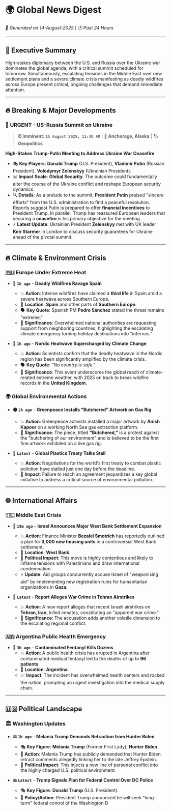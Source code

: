 # 🌍 Global News Digest
*📅 Generated on 14-August-2025 | 🕐 Past 24 Hours*

---

## 🎯 Executive Summary
High-stakes diplomacy between the U.S. and Russia over the Ukraine war dominates the global agenda, with a critical summit scheduled for tomorrow. Simultaneously, escalating tensions in the Middle East over new settlement plans and a severe climate crisis manifesting as deadly wildfires across Europe present critical, ongoing challenges that demand immediate attention.

---

## 🔥 Breaking & Major Developments

### 🚨 **URGENT** - US-Russia Summit on Ukraine
> **⏰ Imminent: `15 August 2025, 11:30 AM`** | **📍 Anchorage, Alaska** | **🏷️ Geopolitics**

**High-Stakes Trump-Putin Meeting to Address Ukraine War Ceasefire**

- 🎭 **Key Players**: **Donald Trump** (U.S. President), **Vladimir Putin** (Russian President), **Volodymyr Zelenskyy** (Ukrainian President).
- 📊 **Impact Scale**: **Global Security**. The outcome could fundamentally alter the course of the Ukraine conflict and reshape European security dynamics.
- 🔍 **Details**: As a prelude to the summit, **President Putin** praised "sincere efforts" from the U.S. administration to find a peaceful resolution. Reports suggest Putin is prepared to offer **financial incentives** to President Trump. In parallel, Trump has reassured European leaders that securing a **ceasefire** is his primary objective for the meeting.
- ⚡ **Latest Update**: Ukrainian President **Zelenskyy** met with UK leader **Keir Starmer** in London to discuss security guarantees for Ukraine ahead of the pivotal summit.

---

## 🔥 Climate & Environment Crisis

### 🇪🇺 **Europe Under Extreme Heat**
- **🔴 `1h ago`** - **Deadly Wildfires Ravage Spain**
  - 💥 **Action**: Intense wildfires have claimed a **third life** in Spain amid a severe heatwave across Southern Europe.
  - 📍 **Location**: **Spain** and other parts of **Southern Europe**.
  - 🗣️ **Key Quote**: Spanish PM **Pedro Sánchez** stated the threat remains "extreme."
  - 🎯 **Significance**: Overwhelmed national authorities are requesting support from neighboring countries, highlighting the escalating climate emergency turning holiday destinations into "infernos."

- **🔴 `1h ago`** - **Nordic Heatwave Supercharged by Climate Change**
  - 💥 **Action**: Scientists confirm that the deadly heatwave in the Nordic region has been significantly amplified by the climate crisis.
  - 🗣️ **Key Quote**: *"No country is safe."*
  - 🎯 **Significance**: This event underscores the global reach of climate-related extreme weather, with 2025 on track to break wildfire records in the **United Kingdom**.

### 🌍 **Global Environmental Actions**
- **🟡 `2h ago`** - **Greenpeace Installs "Butchered" Artwork on Gas Rig**
  - 💥 **Action**: Greenpeace activists installed a major artwork by **Anish Kapoor** on a working North Sea gas extraction platform.
  - 🎯 **Significance**: The piece, titled **"Butchered,"** is a protest against the "butchering of our environment" and is believed to be the first fine artwork exhibited on a live gas rig.

- **🔴 `Latest`** - **Global Plastics Treaty Talks Stall**
  - 💥 **Action**: Negotiations for the world's first treaty to combat plastic pollution have stalled just one day before the deadline.
  - 🌊 **Impact**: Failure to reach an agreement jeopardizes a key global initiative to address a critical source of environmental pollution.

---

## 🌐 International Affairs

### 🇮🇱 **Middle East Crisis**
- **🔴 `19m ago`** - **Israel Announces Major West Bank Settlement Expansion**
  - 💥 **Action**: Finance Minister **Bezalel Smotrich** has reportedly outlined a plan for **3,000 new housing units** in a controversial West Bank settlement.
  - 📍 **Location**: **West Bank**.
  - 🌊 **Political Impact**: This move is highly contentious and likely to inflame tensions with Palestinians and draw international condemnation.
  - ⚡ **Update**: Aid groups concurrently accuse Israel of "weaponising aid" by implementing new registration rules for humanitarian organizations in **Gaza**.

- **🔴 `Latest`** - **Report Alleges War Crime in Tehran Airstrikes**
  - 💥 **Action**: A new report alleges that recent Israeli airstrikes on **Tehran, Iran,** killed inmates, constituting an "apparent war crime."
  - 🎯 **Significance**: The accusation adds another volatile dimension to the escalating regional conflict.

### 🇦🇷 **Argentina Public Health Emergency**
- **🔴 `3h ago`** - **Contaminated Fentanyl Kills Dozens**
  - 💥 **Action**: A public health crisis has erupted in Argentina after contaminated medical fentanyl led to the deaths of up to **96 patients**.
  - 📍 **Location**: **Argentina**.
  - 📈 **Impact**: The incident has overwhelmed health centers and rocked the nation, prompting an urgent investigation into the medical supply chain.

---

## 🇺🇸 Political Landscape

### 🏛️ **Washington Updates**
- **⚖️ `1h ago`** - **Melania Trump Demands Retraction from Hunter Biden**
  - 🎭 **Key Figure**: **Melania Trump** (Former First Lady), **Hunter Biden**.
  - 📜 **Action**: Melania Trump has publicly demanded that Hunter Biden retract comments allegedly linking her to the late Jeffrey Epstein.
  - 🌊 **Political Impact**: This injects a new line of personal conflict into the highly charged U.S. political environment.

- **⚖️ `Latest`** - **Trump Signals Plan for Federal Control Over DC Police**
  - 🎭 **Key Figure**: **Donald Trump** (U.S. President).
  - 📜 **Policy/Action**: President Trump announced he will seek "long-term" federal control of the Washington D